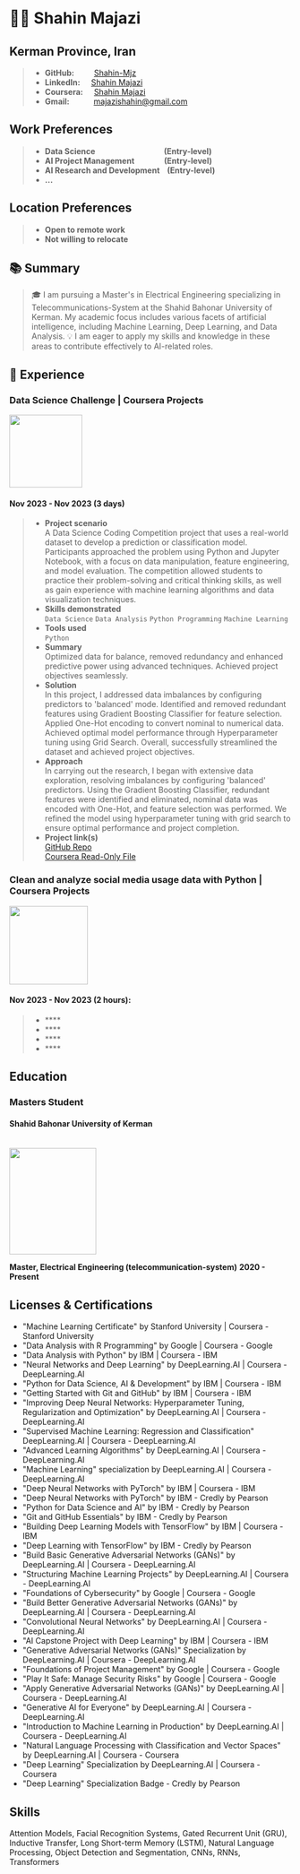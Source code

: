 # 👨‍🎓 Shahin Majazi

## Kerman Province, Iran
> - **GitHub:** &nbsp;&nbsp;&nbsp;&nbsp;&nbsp;&nbsp;&nbsp; <a href='https://github.com/Shahin-Mjz'>Shahin-Mjz</a>
> - **LinkedIn:** &nbsp;&nbsp;&nbsp;&nbsp;<a href='https://www.linkedin.com/in/shahin-majazi/'>Shahin Majazi</a>
> - **Coursera:** &nbsp;&nbsp;&nbsp;&nbsp;<a href='https://www.coursera.org/user/c8d4a2a904f2536cc329d223a5ad6193'>Shahin Majazi</a>
> - **Gmail:** &nbsp;&nbsp;&nbsp;&nbsp;&nbsp;&nbsp;&nbsp;&nbsp;&nbsp;&nbsp;majazishahin@gmail.com


## Work Preferences
> - **Data Science&nbsp;&nbsp;&nbsp;&nbsp;&nbsp;&nbsp;&nbsp;&nbsp;&nbsp;&nbsp;&nbsp;&nbsp;&nbsp;&nbsp;&nbsp;&nbsp;&nbsp;&nbsp;&nbsp;&nbsp;&nbsp;&nbsp;&nbsp;&nbsp;&nbsp;&nbsp;&nbsp;&nbsp;&nbsp;&nbsp;&nbsp;&nbsp;&nbsp;&nbsp;&nbsp;&nbsp;&nbsp;(Entry-level)**
> - **AI Project Management&nbsp;&nbsp;&nbsp;&nbsp;&nbsp;&nbsp;&nbsp;&nbsp;&nbsp;&nbsp;&nbsp;&nbsp;&nbsp;&nbsp;&nbsp;&nbsp;(Entry-level)**
> - **AI Research and Development&nbsp;&nbsp;&nbsp;&nbsp;(Entry-level)**
> - **...**

## Location Preferences
> - **Open to remote work**
> - **Not willing to relocate**

## 📚 Summary

> 🎓 I am pursuing a Master's in Electrical Engineering specializing in Telecommunications-System at the Shahid Bahonar University of Kerman. My academic focus includes various facets of artificial intelligence, including Machine Learning, Deep Learning, and Data Analysis. 💡 I am eager to apply my skills and knowledge in these areas to contribute effectively to AI-related roles.


## 💼 Experience

### Data Science Challenge | Coursera Projects
<img src='https://github.com/Shahin-Mjz/Images/blob/main/Data_Science_Challenge.png' width='130' height='130'/>

#### Nov 2023 - Nov 2023 (3 days) <br>
> - **Project scenario** <br>
A Data Science Coding Competition project that uses a real-world dataset to develop a prediction or classification model. Participants approached the problem using Python and Jupyter Notebook, with a focus on data manipulation, feature engineering, and model evaluation. The competition allowed students to practice their problem-solving and critical thinking skills, as well as gain experience with machine learning algorithms and data visualization techniques.
> - **Skills demonstrated** <br>
`Data Science` `Data Analysis` `Python Programming` `Machine Learning`
> - **Tools used** <br>
`Python`
> - **Summary** <br>
Optimized data for balance, removed redundancy and enhanced predictive power using advanced techniques. Achieved project objectives seamlessly.
> - **Solution** <br>
In this project, I addressed data imbalances by configuring predictors to 'balanced' mode. Identified and removed redundant features using Gradient Boosting Classifier for feature selection. Applied One-Hot encoding to convert nominal to numerical data. Achieved optimal model performance through Hyperparameter tuning using Grid Search. Overall, successfully streamlined the dataset and achieved project objectives.
> - **Approach** <br>
In carrying out the research, I began with extensive data exploration, resolving imbalances by configuring 'balanced' predictors. Using the Gradient Boosting Classifier, redundant features were identified and eliminated, nominal data was encoded with One-Hot, and feature selection was performed. We refined the model using hyperparameter tuning with grid search to ensure optimal performance and project completion.
> - **Project link(s)** <br>
[GitHub Repo](https://github.com/Shahin-Mjz/Data-Science-Challenge) <br>
[Coursera Read-Only File](https://hub.labs.coursera.org/connect/sharedntkrecnm?forceRefresh=false&path=%2Fnotebooks%2FChurnPrediction.ipynb&isLabVersioning=file-prep)

### Clean and analyze social media usage data with Python | Coursera Projects
<img src='https://github.com/Shahin-Mjz/Images/blob/main/Clean_and_analyze_social_media_usage_data_with_Python.png' width='140' height='140'/>

#### Nov 2023 - Nov 2023 (2 hours): <br>
> - **** <br>
> - **** <br>
> - **** <br>
> - **** <br>

## Education

### Masters Student
#### Shahid Bahonar University of Kerman

<br>

<img src='https://github.com/Shahin-Mjz/Images/blob/main/Bahonar_university.png' width=155 height=190/>

**Master, Electrical Engineering (telecommunication-system)**
**2020 - Present**


## Licenses & Certifications
- "Machine Learning Certificate" by Stanford University | Coursera - Stanford University
- "Data Analysis with R Programming" by Google | Coursera - Google
- "Data Analysis with Python" by IBM | Coursera - IBM
- "Neural Networks and Deep Learning" by DeepLearning.AI | Coursera - DeepLearning.AI
- "Python for Data Science, AI & Development" by IBM | Coursera - IBM
- "Getting Started with Git and GitHub" by IBM | Coursera - IBM
- "Improving Deep Neural Networks: Hyperparameter Tuning, Regularization and Optimization" by DeepLearning.AI | Coursera - DeepLearning.AI
- "Supervised Machine Learning: Regression and Classification" DeepLearning.AI | Coursera - DeepLearning.AI
- "Advanced Learning Algorithms" by DeepLearning.AI | Coursera - DeepLearning.AI
- "Machine Learning" specialization by DeepLearning.AI | Coursera - DeepLearning.AI
- "Deep Neural Networks with PyTorch" by IBM | Coursera - IBM
- "Deep Neural Networks with PyTorch" by IBM - Credly by Pearson
- "Python for Data Science and AI" by IBM - Credly by Pearson
- "Git and GitHub Essentials" by IBM - Credly by Pearson
- "Building Deep Learning Models with TensorFlow" by IBM | Coursera - IBM
- "Deep Learning with TensorFlow" by IBM - Credly by Pearson
- "Build Basic Generative Adversarial Networks (GANs)" by DeepLearning.AI | Coursera - DeepLearning.AI
- "Structuring Machine Learning Projects" by DeepLearning.AI | Coursera - DeepLearning.AI
- "Foundations of Cybersecurity" by Google | Coursera - Google
- "Build Better Generative Adversarial Networks (GANs)" by DeepLearning.AI | Coursera - DeepLearning.AI
- "Convolutional Neural Networks" by DeepLearning.AI | Coursera - DeepLearning.AI
- "AI Capstone Project with Deep Learning" by IBM | Coursera - IBM
- "Generative Adversarial Networks (GANs)" Specialization by DeepLearning.AI | Coursera - DeepLearning.AI
- "Foundations of Project Management" by Google | Coursera - Google
- "Play It Safe: Manage Security Risks" by Google | Coursera - Google
- "Apply Generative Adversarial Networks (GANs)" by DeepLearning.AI | Coursera - DeepLearning.AI
- "Generative AI for Everyone" by DeepLearning.AI | Coursera - DeepLearning.AI
- "Introduction to Machine Learning in Production" by DeepLearning.AI | Coursera - DeepLearning.AI
- "Natural Language Processing with Classification and Vector Spaces" by DeepLearning.AI | Coursera - Coursera
- "Deep Learning" Specialization by DeepLearning.AI | Coursera - Coursera
- "Deep Learning" Specialization Badge - Credly by Pearson

## Skills
Attention Models, Facial Recognition Systems, Gated Recurrent Unit (GRU), Inductive Transfer, Long Short-term Memory (LSTM), Natural Language Processing, Object Detection and Segmentation, CNNs, RNNs, Transformers
